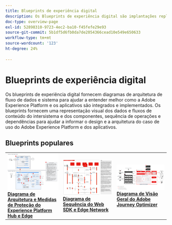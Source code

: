 ```yaml
---
title: Blueprints de experiência digital
description: Os Blueprints de experiência digital são implantações replicáveis que atendem a estratégias e resolvem problemas empresariais consagrados. Eles aceleram o tempo de retorno do investimento e fornecem um caminho mais rápido para o sucesso.
doc-type: overview-page
exl-id: 52898310-9723-4ec2-ba10-f45fefe29e93
source-git-commit: 5b1df5d6fb0da7de2054366cead10e549e650633
workflow-type: tm+mt
source-wordcount: '123'
ht-degree: 24%

---
```


# Blueprints de experiência digital

Os blueprints de experiência digital fornecem diagramas de arquitetura de fluxo de dados e sistema para ajudar a entender melhor como a Adobe Experience Platform e os aplicativos são integrados e implementados. Os blueprints fornecem uma representação visual dos dados e fluxos de conteúdo do intersistema e dos componentes, sequência de operações e dependências para ajudar a informar o design e a arquitetura do caso de uso do Adobe Experience Platform e dos aplicativos.

## Blueprints populares

<table>
<tr>
  <td>
    <a href="experience-platform/guardrails.md">
      <img alt="Arquitetura Experience Platform Hub e Edge" src="experience-platform/assets/aep_edge_hub_latency_v1.svg" />
    </a>
    <div>
      <a href="experience-platform/guardrails.md">
    <strong>Diagrama de Arquitetura e Medidas de Proteção do Experience Platform Hub e Edge</strong>
    </a>
    </div>
  </td>
   <td>
    <a href="experience-platform/deployment/websdk.md">
      <img alt="Diagrama de sequência do Edge" src="experience-platform/deployment/assets/web_sdk_sequence.svg" />
    </a>
    <div>
      <a href="experience-platform/deployment/websdk.md">
    <strong>Diagrama de Sequência do Web SDK e Edge Network</strong>
    </a>
    </div>
  </td>
  <td>
    <a href="customer-journeys/journey-optimizer.md">
      <img alt="Diagrama de visão geral do Journey Optimizer" src="customer-journeys/assets/ajo-architecture.svg" />
    </a>
    <div>
      <a href="customer-journeys/journey-optimizer.md">
    <strong>Diagrama de Visão Geral do Adobe Journey Optimizer</strong>
    </a>
    </div>
  </td>
</tr>
</table>

</div>